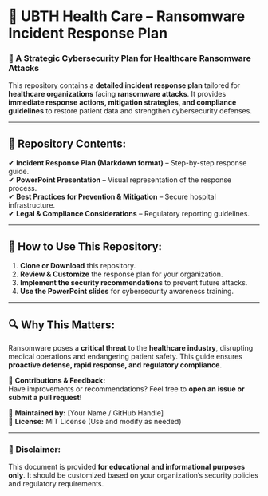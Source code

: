 
# 🏥 UBTH Health Care – Ransomware Incident Response Plan

### 🚨 A Strategic Cybersecurity Plan for Healthcare Ransomware Attacks

This repository contains a **detailed incident response plan** tailored for **healthcare organizations** facing **ransomware attacks**. It provides **immediate response actions, mitigation strategies, and compliance guidelines** to restore patient data and strengthen cybersecurity defenses.

---

## 📌 Repository Contents:
✔ **Incident Response Plan (Markdown format)** – Step-by-step response guide.  
✔ **PowerPoint Presentation** – Visual representation of the response process.  
✔ **Best Practices for Prevention & Mitigation** – Secure hospital infrastructure.  
✔ **Legal & Compliance Considerations** – Regulatory reporting guidelines.  

---

## 🚀 How to Use This Repository:
1. **Clone or Download** this repository.
2. **Review & Customize** the response plan for your organization.
3. **Implement the security recommendations** to prevent future attacks.
4. **Use the PowerPoint slides** for cybersecurity awareness training.

---

## 🔍 Why This Matters:
Ransomware poses a **critical threat** to the **healthcare industry**, disrupting medical operations and endangering patient safety. This guide ensures **proactive defense, rapid response, and regulatory compliance**.

📢 **Contributions & Feedback:**  
Have improvements or recommendations? Feel free to **open an issue or submit a pull request!**  

📌 **Maintained by:** [Your Name / GitHub Handle]  
📌 **License:** MIT License (Use and modify as needed)  

---

### 🚨 Disclaimer:
This document is provided **for educational and informational purposes only**. It should be customized based on your organization’s security policies and regulatory requirements.
